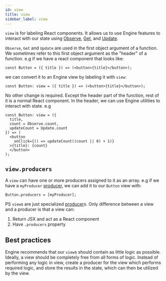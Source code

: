 ```yaml
---
id: view
title: view
sidebar_label: view
---
```


`view` is for labeling React components. It allows us to use Engine features to
interact with our state using [Observe](/docs/api/observe),
[Get](/docs/api/get), and [Update](/docs/api/update).

`Observe`, `Get` and `Update` are used in the first object argument of a
function. We sometimes refer to this first object argument as the "header" of a
function. e.g if we have a react component that looks like:

```tsx
const Button = ({ title }) => (<button>{title}</button>);
```

we can convert it to an Engine view by labeling it with `view`:

```tsx
const Button: view = ({ title }) => (<button>{title}</button>);
```

No other change is required. Except the header part of the function, rest of it
is a normal React component. In the header, we can use Engine utilities to
interact with state. e.g

```tsx
const Button: view = ({
  title,
  count = Observe.count,
  updateCount = Update.count
}) => (
  <button
    onClick={() => updateCount((count || 0) + 1)}
  >{title}: {count}
  </button>
);
```

## `view.producers`

A `view` can have one or more producers assigned to it as an array. e.g if we
have a `myProducer` [producer](/docs/api/producer), we can add it to our
`Button` view with:

```tsx
Button.producers = [myProducer];
```

PS `view`s are just specialized [producer](/docs/api/producer)s. Only difference
between a view and a producer is that a view can:
1. Return JSX and act as a React component
2. Have `.producers` property

## Best practices

Engine recommends that our `view`s should contain as little logic as possible.
Ideally, a view should be completely free from all forms of logic. Instead of
performing any logic in view, create a producer for the view which performs
required logic, and store the results in the state, which can then be utilized
by the view.
